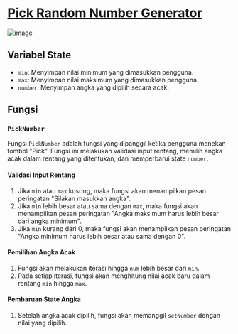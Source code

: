 <h1><a href="https://riiifkiii.github.io/PickRandomNumber" target="_blank">Pick Random Number Generator</a></h1>

![image](https://github.com/riiifkiii/pick-random-number/assets/24253726/8fd9f7b8-4d03-448e-bdf3-770c2097928d)

## Variabel State

- `min`: Menyimpan nilai minimum yang dimasukkan pengguna.
- `max`: Menyimpan nilai maksimum yang dimasukkan pengguna.
- `number`: Menyimpan angka yang dipilih secara acak.

## Fungsi

### `PickNumber`

Fungsi `PickNumber` adalah fungsi yang dipanggil ketika pengguna menekan tombol "Pick". Fungsi ini melakukan validasi input rentang, memilih angka acak dalam rentang yang ditentukan, dan memperbarui state `number`.

#### Validasi Input Rentang

1. Jika `min` atau `max` kosong, maka fungsi akan menampilkan pesan peringatan "Silakan masukkan angka".
2. Jika `min` lebih besar atau sama dengan `max`, maka fungsi akan menampilkan pesan peringatan "Angka maksimum harus lebih besar dari angka minimum".
3. Jika `min` kurang dari 0, maka fungsi akan menampilkan pesan peringatan "Angka minimum harus lebih besar atau sama dengan 0".

#### Pemilihan Angka Acak

1. Fungsi akan melakukan iterasi hingga `num` lebih besar dari `min`.
2. Pada setiap iterasi, fungsi akan menghitung nilai acak baru dalam rentang `min` hingga `max`.

#### Pembaruan State Angka

1. Setelah angka acak dipilih, fungsi akan memanggil `setNumber` dengan nilai yang dipilih.

